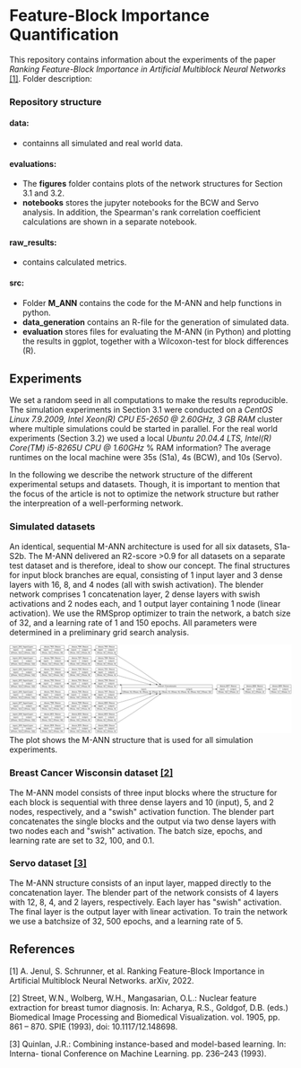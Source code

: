 # Feature-Block Importance Quantification
This repository contains information about the experiments of the paper *Ranking Feature-Block Importance in Artificial Multiblock Neural Networks* [[1]](#1). 
Folder description:

### Repository structure
#### data:
- containns all simulated and real world data.

#### evaluations:
- The **figures** folder contains plots of the network structures for Section 3.1 and 3.2.
- **notebooks** stores the jupyter notebooks for the BCW and Servo analysis. In addition, the Spearman's rank correlation coefficient calculations are shown in a separate notebook.

#### raw_results:
- contains calculated metrics.

#### src:
- Folder **M_ANN** contains the code for the M-ANN and help functions in python.
- **data_generation** contains an R-file for the generation of simulated data.
- **evaluation** stores files for evaluating the M-ANN (in Python) and plotting the results in ggplot, together with a Wilcoxon-test for block differences (R).


## Experiments
We set a random seed in all computations to make the results reproducible.
The simulation experiments in Section 3.1 were conducted on a *CentOS Linux 7.9.2009, Intel Xeon(R) CPU E5-2650 @ 2.60GHz, 3 GB RAM* cluster where multiple simulations could be started in parallel. For the real world experiments (Section 3.2) we used a local *Ubuntu 20.04.4 LTS, Intel(R) Core(TM) i5-8265U CPU @ 1.60GHz* % RAM information? The average runtimes on the local machine were 35s (S1a), 4s (BCW), and 10s (Servo). 

In the following we describe the network structure of the different experimental setups and datasets. Though, it is important to mention that the focus of the article is not to optimize the network structure but rather the interpreation of a well-performing network.

### Simulated datasets
An identical, sequential M-ANN architecture is used for all six datasets, S1a-S2b. The M-ANN delivered an R2-score >0.9 for all datasets on a separate test dataset and is therefore, ideal to show our concept. The final structures for input block branches are equal, consisting of 1 input layer and 3 dense layers with 16, 8, and 4 nodes (all with swish activation). The blender network comprises 1 concatenation layer, 2 dense layers with swish activations and 2 nodes each, and 1 output layer containing 1 node (linear activation). We use the RMSprop optimizer to train the network, a batch size of 32, and a learning rate of 1 and 150 epochs. All parameters were determined in a preliminary grid search analysis.

<img src="https://github.com/annajenul/Block_Importance_Quantification/blob/master/evaluations/figures/Simulation_M_ANN.png" width="1400"/> The plot shows the M-ANN structure that is used for all simulation experiments. </img>

### Breast Cancer Wisconsin dataset [[2]](#2)
The M-ANN model consists of three input blocks where the structure for each block is sequential with three dense layers and 10 (input), 5, and 2 nodes, respectively, and a "swish" activation function. The blender part concatenates the single blocks and the output via two dense layers with two nodes each and "swish" activation. The batch size, epochs, and learning rate are set to 32, 100, and 0.1.

### Servo dataset [[3]](#3)
The M-ANN structure consists of an input layer, mapped directly to the concatenation layer. The blender part of the network consists of 4 layers with 12, 8, 4, and 2 layers, respectively. Each layer has "swish" activation. The final layer is the output layer with linear activation. To train the network we use a batchsize of 32, 500 epochs, and a learning rate of 5.


## References
<a id="1">[1]</a> 
A. Jenul, S. Schrunner, et al. Ranking Feature-Block Importance in Artificial Multiblock Neural Networks. arXiv, 2022.

<a id="2">[2]</a> 
Street, W.N., Wolberg, W.H., Mangasarian, O.L.: Nuclear feature extraction for
breast tumor diagnosis. In: Acharya, R.S., Goldgof, D.B. (eds.) Biomedical Image
Processing and Biomedical Visualization. vol. 1905, pp. 861 – 870. SPIE (1993),
doi: 10.1117/12.148698.

<a id="3">[3]</a> 
Quinlan, J.R.: Combining instance-based and model-based learning. In: Interna-
tional Conference on Machine Learning. pp. 236–243 (1993).
